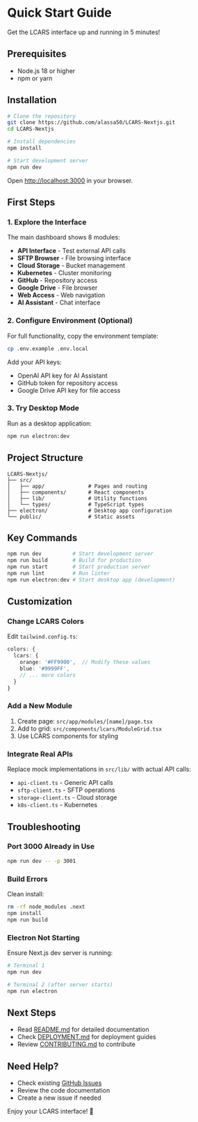 # Quick Start Guide

Get the LCARS interface up and running in 5 minutes!

## Prerequisites

- Node.js 18 or higher
- npm or yarn

## Installation

```bash
# Clone the repository
git clone https://github.com/alassa50/LCARS-Nextjs.git
cd LCARS-Nextjs

# Install dependencies
npm install

# Start development server
npm run dev
```

Open [http://localhost:3000](http://localhost:3000) in your browser.

## First Steps

### 1. Explore the Interface

The main dashboard shows 8 modules:
- **API Interface** - Test external API calls
- **SFTP Browser** - File browsing interface
- **Cloud Storage** - Bucket management
- **Kubernetes** - Cluster monitoring
- **GitHub** - Repository access
- **Google Drive** - File browser
- **Web Access** - Web navigation
- **AI Assistant** - Chat interface

### 2. Configure Environment (Optional)

For full functionality, copy the environment template:

```bash
cp .env.example .env.local
```

Add your API keys:
- OpenAI API key for AI Assistant
- GitHub token for repository access
- Google Drive API key for file access

### 3. Try Desktop Mode

Run as a desktop application:

```bash
npm run electron:dev
```

## Project Structure

```
LCARS-Nextjs/
├── src/
│   ├── app/              # Pages and routing
│   ├── components/       # React components
│   ├── lib/              # Utility functions
│   └── types/            # TypeScript types
├── electron/             # Desktop app configuration
└── public/               # Static assets
```

## Key Commands

```bash
npm run dev          # Start development server
npm run build        # Build for production
npm run start        # Start production server
npm run lint         # Run linter
npm run electron:dev # Start desktop app (development)
```

## Customization

### Change LCARS Colors

Edit `tailwind.config.ts`:

```typescript
colors: {
  lcars: {
    orange: '#FF9900',  // Modify these values
    blue: '#9999FF',
    // ... more colors
  }
}
```

### Add a New Module

1. Create page: `src/app/modules/[name]/page.tsx`
2. Add to grid: `src/components/lcars/ModuleGrid.tsx`
3. Use LCARS components for styling

### Integrate Real APIs

Replace mock implementations in `src/lib/` with actual API calls:
- `api-client.ts` - Generic API calls
- `sftp-client.ts` - SFTP operations
- `storage-client.ts` - Cloud storage
- `k8s-client.ts` - Kubernetes

## Troubleshooting

### Port 3000 Already in Use

```bash
npm run dev -- -p 3001
```

### Build Errors

Clean install:

```bash
rm -rf node_modules .next
npm install
npm run build
```

### Electron Not Starting

Ensure Next.js dev server is running:

```bash
# Terminal 1
npm run dev

# Terminal 2 (after server starts)
npm run electron
```

## Next Steps

- Read [README.md](README.md) for detailed documentation
- Check [DEPLOYMENT.md](DEPLOYMENT.md) for deployment guides
- Review [CONTRIBUTING.md](CONTRIBUTING.md) to contribute

## Need Help?

- Check existing [GitHub Issues](https://github.com/alassa50/LCARS-Nextjs/issues)
- Review the code documentation
- Create a new issue if needed

Enjoy your LCARS interface! 🖖
